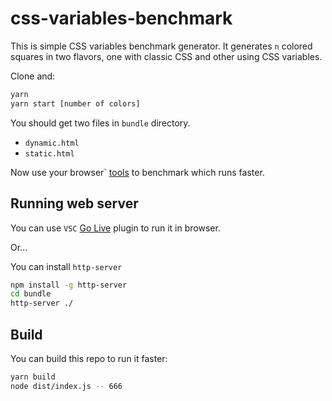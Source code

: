# css-variables-benchmark

This is simple CSS variables benchmark generator. It generates `n` colored squares in two flavors, one with classic CSS and other using CSS variables. 

Clone and:

```bash
yarn 
yarn start [number of colors]
```

You should get two files in `bundle` directory.

* `dynamic.html`
* `static.html`

Now use your browser` [tools](https://developer.chrome.com/docs/devtools/evaluate-performance/) to benchmark which runs faster.

## Running web server

You can use `VSC` [Go Live](https://marketplace.visualstudio.com/items?itemName=ritwickdey.LiveServer) plugin to run it in browser.

Or...

You can install `http-server`

```bash
npm install -g http-server
cd bundle
http-server ./
```

## Build

You can build this repo to run it faster:

```bash
yarn build
node dist/index.js -- 666
```
